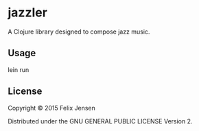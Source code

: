# jazzler

A Clojure library designed to compose jazz music.

## Usage

lein run

## License

Copyright © 2015 Felix Jensen

Distributed under the GNU GENERAL PUBLIC LICENSE Version 2.
